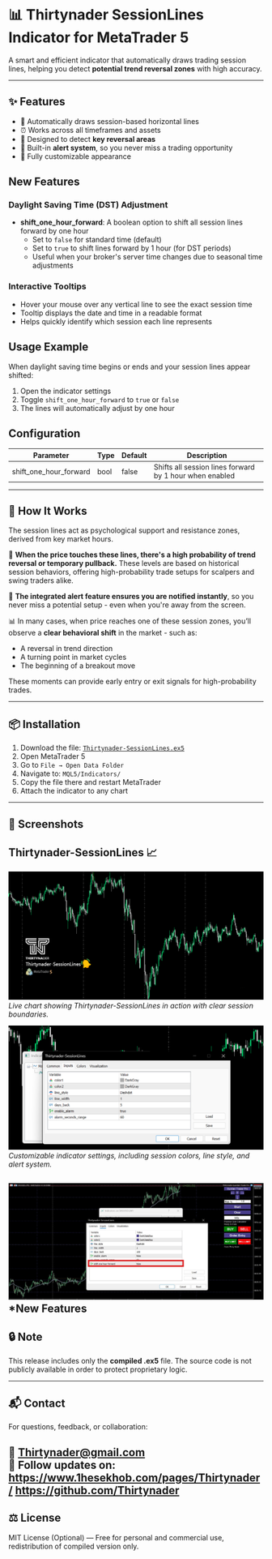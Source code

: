 # 📊 Thirtynader SessionLines Indicator for MetaTrader 5

A smart and efficient indicator that automatically draws trading session lines, helping you detect **potential trend reversal zones** with high accuracy.

---

## ✨ Features

- 🔁 Automatically draws session-based horizontal lines
- ⏰ Works across all timeframes and assets
- 🎯 Designed to detect **key reversal areas**
- 🔔 Built-in **alert system**, so you never miss a trading opportunity
- 🎨 Fully customizable appearance


## New Features

### Daylight Saving Time (DST) Adjustment
- **shift_one_hour_forward**: A boolean option to shift all session lines forward by one hour
  - Set to `false` for standard time (default)
  - Set to `true` to shift lines forward by 1 hour (for DST periods)
  - Useful when your broker's server time changes due to seasonal time adjustments

### Interactive Tooltips
- Hover your mouse over any vertical line to see the exact session time
- Tooltip displays the date and time in a readable format
- Helps quickly identify which session each line represents

## Usage Example

When daylight saving time begins or ends and your session lines appear shifted:

1. Open the indicator settings
2. Toggle `shift_one_hour_forward` to `true` or `false`
3. The lines will automatically adjust by one hour

## Configuration

| Parameter | Type | Default | Description |
|-----------|------|---------|-------------|
| shift_one_hour_forward | bool | false | Shifts all session lines forward by 1 hour when enabled |

---

## 🧠 How It Works

The session lines act as psychological support and resistance zones, derived from key market hours.

📌 **When the price touches these lines, there's a high probability of trend reversal or temporary pullback.** These levels are based on historical session behaviors, offering high-probability trade setups for scalpers and swing traders alike.

🚨 **The integrated alert feature ensures you are notified instantly**, so you never miss a potential setup - even when you're away from the screen.

📊 In many cases, when price reaches one of these session zones, you’ll observe a **clear behavioral shift** in the market - such as:
- A reversal in trend direction
- A turning point in market cycles
- The beginning of a breakout move

These moments can provide early entry or exit signals for high-probability trades.

---

## 📦 Installation

1. Download the file: [`Thirtynader-SessionLines.ex5`](https://github.com/Thirtynader/Thirtynader-SessionLines/releases/latest/download/Thirtynader-SessionLines.ex5)
2. Open MetaTrader 5
3. Go to `File → Open Data Folder`
4. Navigate to: `MQL5/Indicators/`
5. Copy the file there and restart MetaTrader
6. Attach the indicator to any chart

---

## 📸 Screenshots

## Thirtynader-SessionLines 📈

![Chart Preview](./session-demo1.png)  
*Live chart showing Thirtynader-SessionLines in action with clear session boundaries.*

![Indicator Settings](./session-demo2.png)  
*Customizable indicator settings, including session colors, line style, and alert system.*

![Indicator Settings](./session-demo3.jpg)
*New Features
---

## 🔒 Note

This release includes only the **compiled .ex5** file. The source code is not publicly available in order to protect proprietary logic.

---

## 📬 Contact

For questions, feedback, or collaboration:

📧 Thirtynader@gmail.com  
📢 Follow updates on: https://www.1hesekhob.com/pages/Thirtynader/
                       https://github.com/Thirtynader
---

## ⚖ License

MIT License (Optional) — Free for personal and commercial use, redistribution of compiled version only.
